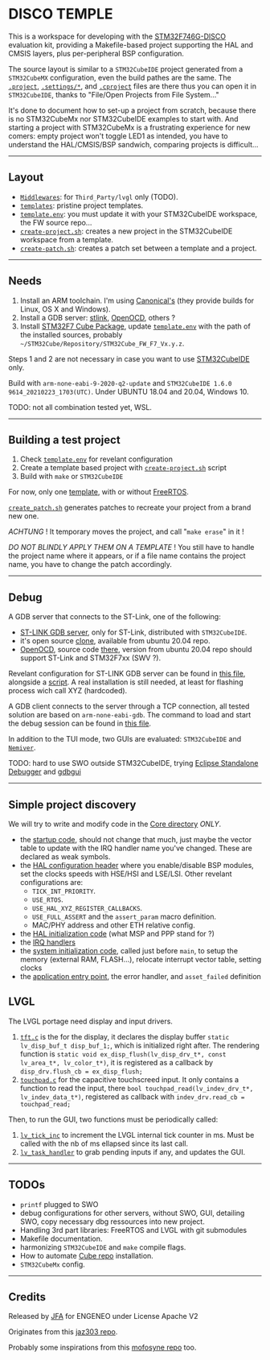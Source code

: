 # DISCO TEMPLE

This is a workspace for developing with the [STM32F746G-DISCO](https://www.st.com/en/evaluation-tools/32f746gdiscovery.html) evaluation kit, providing a Makefile-based project supporting the HAL and CMSIS layers, plus per-peripheral BSP configuration.

The source layout is similar to a `STM32CubeIDE` project generated from a `STM32CubeMX` configuration, even the build pathes are the same. The [`.project`](./templates/empty/.project), [`.settings/*`](./templates/empty/.settings/), and [`.cproject`](./templates/empty/.cproject) files are there thus you can open it in `STM32CubeIDE`, thanks to "File/Open Projects from File System..."

It's done to document how to set-up a project from scratch, because there is no STM32CubeMx nor STM32CubeIDE examples to start
with. And starting a project with STM32CubeMx is a frustrating experience for new comers: empty project won't toggle LED1 as intended, you have to understand the HAL/CMSIS/BSP sandwich, comparing projects is difficult...

---

## Layout

  * [`Middlewares`](./Middlewares/): for `Third_Party/lvgl` only (TODO).
  * [`templates`](./templates/): pristine project templates.
  * [`template.env`](./template.env): you must update it with your STM32CubeIDE workspace, the FW source repo...
  * [`create-project.sh`](./create-project.sh): creates a new project in the STM32CubeIDE workspace from a template.
  * [`create-patch.sh`](./create-patch.sh): creates a patch set between a template and a project.

---

## Needs

  1. Install an ARM toolchain. I'm using [Canonical's](https://launchpad.net/gcc-arm-embedded) (they provide builds for Linux, OS X and Windows).
  2. Install a GDB server: [stlink](https://github.com/texane/stlink), [OpenOCD](http://openocd.org/), others ?
  3. Install [STM32F7 Cube Package](https://www.st.com/en/embedded-software/stm32cubef7.html), update [`template.env`](./template.env) with the path of the installed sources, probably `~/STM32Cube/Repository/STM32Cube_FW_F7_Vx.y.z`.

Steps 1 and 2 are not necessary in case you want to use [STM32CubeIDE](https://www.st.com/en/development-tools/stm32cubeide.html) only.

Build with `arm-none-eabi-9-2020-q2-update` and `STM32CubeIDE 1.6.0 9614_20210223_1703(UTC)`.
Under UBUNTU 18.04 and 20.04, Windows 10.

TODO: not all combination tested yet, WSL.

---

## Building a test project

  1. Check [`template.env`](./template.env) for revelant configuration
  2. Create a template based project with [`create-project.sh`](./create-project.sh) script
  3. Build with `make` or `STM32CubeIDE`

For now, only one [template](./templates/empty/), with or without [FreeRTOS](./templates/freertos/).

[`create_patch.sh`](./create-patch.sh) generates patches to recreate your project from a brand new one.

*ACHTUNG* ! It temporary moves the project, and call "`make erase`" in it !

*DO NOT BLINDLY APPLY THEM ON A TEMPLATE* !
You still have to handle the project name where it appears, or if a file name contains the project name, you have to change the patch accordingly.

---

## Debug

A GDB server that connects to the ST-Link, one of the following:

  * [ST-LINK GDB server](./dbg_ressources/ST-LINK_gdbserver/), only for ST-Link, distributed with `STM32CubeIDE`.
  * it's open source [clone](https://github.com/stlink-org/stlink), available from ubuntu 20.04 repo.
  * [OpenOCD](http://openocd.org/), source code [there](git://git.code.sf.net/p/openocd/code
), version from ubuntu 20.04 repo should support ST-Link and STM32F7xx (SWV ?).

Revelant configuration for ST-LINK GDB server can be found in [this file](./dbg_ressources/ST-LINK_gdbserver/stm32f746g-disco_config.txt), alongside a [script](./dbg_ressources/ST-LINK_gdbserver/ST-LINK_gdbserver.sh). A real installation is still needed, at least for flashing process wich call XYZ (hardcoded).

A GDB client connects to the server through a TCP connection, all tested solution are based on `arm-none-eabi-gdb`. The command to load and start the debug session can be found in [this file](./templates/empty/gdbinit).

In addition to the TUI mode, two GUIs are evaluated: `STM32CubeIDE` and [`Nemiver`](https://wiki.gnome.org/Apps/Nemiver).

TODO: hard to use SWO outside STM32CubeIDE, trying [Eclipse Standalone Debugger](https://wiki.eclipse.org/CDT/StandaloneDebugger) and [gdbgui](https://github.com/cs01/gdbgui/)

---

## Simple project discovery

We will try to write and modify code in the [Core directory](./templates/empty/Core/) _ONLY_.

  * the [startup code](./templates/empty/Core/Startup/startup_stm32f746nghx.s), should not change that much, just maybe the vector table to update with the IRQ handler name you've changed. These are declared as weak symbols.
  * the [HAL configuration header](./templates/empty/Core/Inc/stm32f7xx_hal_conf.h) where you enable/disable BSP modules, set the clocks speeds with HSE/HSI and LSE/LSI. Other revelant configurations are:
    - `TICK_INT_PRIORITY`.
    - `USE_RTOS`.
    - `USE_HAL_XYZ_REGISTER_CALLBACKS`.
    - `USE_FULL_ASSERT` and the `assert_param` macro definition.
    - MAC/PHY address and other ETH relative config.
  * the [HAL initialization code](./templates/empty/Core/Src/stm32f7xx_hal_msp.c) (what MSP and PPP stand for ?)
  * the [IRQ handlers](./templates/empty/Core/Src/stm32f7xx_it.c)
  * the [system initialization code](./templates/empty/Core/Src/system_stm32f7xx.c), called just before `main`, to setup the memory (external RAM, FLASH...), relocate interrupt vector table, setting clocks
  * the [application entry point](./templates/empty/Core/Src/main.c), the error handler, and `asset_failed` definition

## LVGL

The LVGL portage need display and input drivers.

  1. [`tft.c`](./templates/lvgl/Core/Src/tft.c) is the for the display, it declares the display buffer `static lv_disp_buf_t disp_buf_1;`, which is initialized right after. The rendering function is `static void ex_disp_flush(lv_disp_drv_t*, const lv_area_t*, lv_color_t*)`, it is registered as a callback by `disp_drv.flush_cb = ex_disp_flush;`
  2. [`touchpad.c`](./templates/lvgl/Core/Src/touchpad.c) for the capacitive touchscreed input. It only contains a function to read the input, there `bool touchpad_read(lv_indev_drv_t*, lv_indev_data_t*)`, registered as callback with `indev_drv.read_cb = touchpad_read;`

Then, to run the GUI, two functions must be periodically called:
  1. [`lv_tick_inc`](./templates/lvgl/Core/Src/stm32f7xx_hal_msp.c) to increment the LVGL internal tick counter in ms. Must be called with the nb of ms ellapsed since its last call.
  2. [`lv_task_handler`](./templates/lvgl/Core/Src/main.c) to grab pending inputs if any, and updates the GUI.


    
---

## TODOs

  * `printf` plugged to SWO
  * debug configurations for other servers, without SWO, GUI, detailing SWO, copy necessary dbg ressources into new project.
  * Handling 3rd part libraries: FreeRTOS and LVGL with git submodules
  * Makefile documentation.
  * harmonizing `STM32CubeIDE` and `make` compile flags.
  * How to automate [Cube repo](https://github.com/STMicroelectronics/STM32CubeF7) installation.
  * `STM32CubeMx` config.

---

## Credits

Released by [JFA](jf.argentino@peugeotp4.fr) for ENGENEO under License Apache V2

Originates from this [jaz303 repo](https://github.com/jaz303/stm32f746g-discovery-gcc.git).

Probably some inspirations from this [mofosyne repo](https://github.com/mofosyne/stm32h7xx-cubemx-makefile-openocd-gdbgui-example.git) too.
